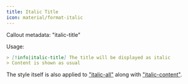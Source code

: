 ```yaml
---
title: Italic Title
icon: material/format-italic
---
```


Callout metadata: "italic-title"

Usage:
```md
> [!info|italic-title] The title will be displayed as italic
> Content is shown as usual
```

The style itself is also applied to ["italic-all"](../combined-styling/page-18.md) along with ["italic-content"](../content-styling/page-8.md).